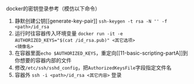 docker的密钥登录参考（模仿以下命令）
1. 静默创建公钥[[generate-key-pair]]
`ssh-keygen -t rsa -N '' -f <path>/id_rsa`
2. 运行时往容器传入环境变量
<code>docker run -it -e AUTHORIZED_KEYS="$(cat <path>/id_rsa.pub)" <其它选项> <镜像名></code>
1. 在容器里面`echo $AUTHORIZED_KEYS`，重定向[[11-basic-scripting-partA]]到你想要的容器内部的文件
2. 修改`/etc/ssh/sshd_config`，把`AuthorizedKeysFile`字段指定文件名
3. 容器外
`ssh -i <path>/id_rsa <其它内容>`
登录
